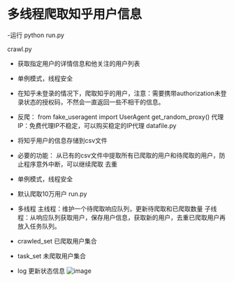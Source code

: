 # 多线程爬取知乎用户信息   

-运行 python run.py

crawl.py
- 获取指定用户的详情信息和他关注的用户列表
- 单例模式，线程安全
- 在知乎未登录的情况下，爬取知乎的用户，注意：需要携带authorization未登录状态的授权码，不然会一直返回一些不相干的信息。
- 反爬：
    from fake_useragent import UserAgent
    get_random_proxy()  代理IP：免费代理IP不稳定，可以购买稳定的IP代理
datafile.py
- 将知乎用户的信息存储到csv文件
- 必要的功能：
    从已有的csv文件中提取所有已爬取的用户和待爬取的用户，防止程序意外中断，可以继续爬取
    去重
- 单例模式，线程安全
- 默认爬取10万用户
run.py 
- 多线程
    主线程：维护一个待爬取响应队列，更新待爬取和已爬取数量
    子线程：从响应队列获取用户，保存用户信息，获取新的用户，去重已爬取用户再放入任务队列。

- crawled_set 已爬取用户集合
- task_set 未爬取用户集合
- log 更新状态信息
![image](http://github.com/Abc2149/add_pic/image/2018-05-19_140144.jpg)











   
        
